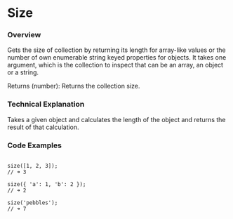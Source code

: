 # Size

### Overview
Gets the size of collection by returning its length for array-like values or the number of own enumerable string keyed properties for objects.
It takes one argument, which is the collection to inspect that can be an array, an object or a string.

Returns
(number): Returns the collection size.

### Technical Explanation

Takes a given object and calculates the length of the object and returns the result of that calculation.

### Code Examples



```

size([1, 2, 3]);
// ➜ 3

size({ 'a': 1, 'b': 2 });
// ➜ 2

size('pebbles');
// ➜ 7

```
